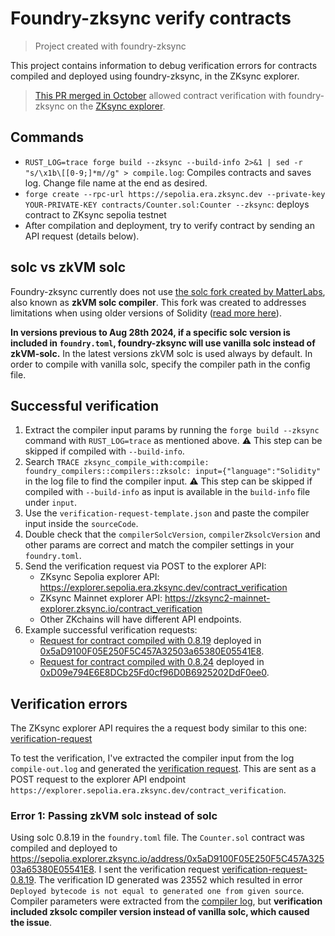 # Foundry-zksync verify contracts

> Project created with foundry-zksync

This project contains information to debug verification errors for contracts compiled and deployed using foundry-zksync, in the ZKsync explorer.

> [This PR merged in October](https://github.com/matter-labs/foundry-zksync/pull/599) allowed contract verification with foundry-zksync on the [ZKsync explorer](https:/explorer.zksync.io).

## Commands

- `RUST_LOG=trace forge build --zksync --build-info 2>&1 | sed -r "s/\x1b\[[0-9;]*m//g" > compile.log`: Compiles contracts and saves log. Change file name at the end as desired.
- `forge create --rpc-url https://sepolia.era.zksync.dev --private-key YOUR-PRIVATE-KEY contracts/Counter.sol:Counter --zksync`: deploys contract to ZKsync sepolia testnet
- After compilation and deployment, try to verify contract by sending an API request (details below).

## solc vs zkVM solc

Foundry-zksync currently does not use [the solc fork created by MatterLabs](https://github.com/matter-labs/era-solidity), also known as **zkVM solc compiler**. This fork was created to  addresses limitations when using older versions of Solidity ([read more here](https://docs.zksync.io/build/tooling/hardhat/hardhat-zksync-solc#zksync-era-solidity-compiler)).

**In versions previous to Aug 28th 2024, if a specific solc version is included in `foundry.toml`, foundry-zksync will use vanilla solc instead of zkVM-solc.** In the latest versions zkVM solc is used always by default. In order to compile with vanilla solc, specify the compiler path in the config file. 

## Successful verification

1. Extract the compiler input params by running the `forge build --zksync` command with `RUST_LOG=trace` as mentioned above. ⚠️ This step can be skipped if compiled with `--build-info`.
2. Search `TRACE zksync_compile_with:compile: foundry_compilers::compilers::zksolc: input={"language":"Solidity"` in the log file to find the compiler input. ⚠️ This step can be skipped if compiled with `--build-info` as input is available in the `build-info` file under `input`.
3. Use the `verification-request-template.json` and paste the compiler input inside the `sourceCode`.
4. Double check that the `compilerSolcVersion`, `compilerZksolcVersion` and other params are correct and match the compiler settings in your `foundry.toml`.
5. Send the verification request via POST to the explorer API:
   - ZKsync Sepolia explorer API: https://explorer.sepolia.era.zksync.dev/contract_verification
   - ZKsync Mainnet explorer API: https://zksync2-mainnet-explorer.zksync.io/contract_verification
   - Other ZKchains will have different API endpoints.
6. Example successful verification requests:
   - [Request for contract compiled with 0.8.19](./OK-verification-request-0.8.19.json) deployed in [0x5aD9100F05E250F5C457A32503a65380E05541E8](https://sepolia.explorer.zksync.io/address/0x5aD9100F05E250F5C457A32503a65380E05541E8).
   - [Request for contract compiled with 0.8.24](./OK-verification-request-0.8.24.json) deployed in [0xD09e794E6E8DCb25Fd0cf96D0B6925202DdF0ee0](https://sepolia.explorer.zksync.io/address/0xD09e794E6E8DCb25Fd0cf96D0B6925202DdF0ee0).

## Verification errors

The ZKsync explorer API requires the a request body similar to this one: [verification-request](./verification-request-template.json)

To test the verification, I've extracted the compiler input from the log `compile-out.log` and generated the [verification request](./verification-request-body.json). This are sent as a POST request to the explorer API endpoint `https://explorer.sepolia.era.zksync.dev/contract_verification`.

### Error 1: Passing zkVM solc instead of solc

Using solc 0.8.19 in the `foundry.toml` file. The `Counter.sol` contract was compiled and deployed to https://sepolia.explorer.zksync.io/address/0x5aD9100F05E250F5C457A32503a65380E05541E8. I sent the verification request [verification-request-0.8.19](./verification-request-0.8.19.json). The verification ID generated was 23552 which resulted in error `Deployed bytecode is not equal to generated one from given source`. Compiler parameters were extracted from the [compiler log](./compile-0.8.19.log), but **verification included zksolc compiler version instead of vanilla solc, which caused the issue**.
